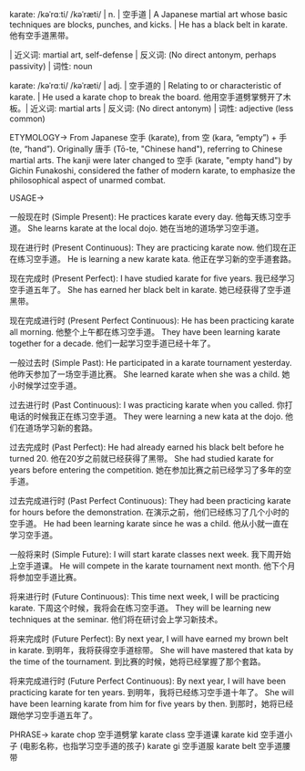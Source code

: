 karate: /kəˈrɑːti/ /kəˈræti/ | n. | 空手道 | A Japanese martial art whose basic techniques are blocks, punches, and kicks. |  He has a black belt in karate. 他有空手道黑带。

| 近义词: martial art, self-defense | 反义词: (No direct antonym, perhaps passivity) | 词性: noun


karate: /kəˈrɑːti/ /kəˈræti/ | adj. | 空手道的 | Relating to or characteristic of karate. |  He used a karate chop to break the board. 他用空手道劈掌劈开了木板。| 近义词: martial arts | 反义词: (No direct antonym) | 词性: adjective (less common)


ETYMOLOGY->
From Japanese 空手 (karate), from 空 (kara, “empty”) + 手 (te, “hand”).  Originally 唐手 (Tō-te,  "Chinese hand"), referring to Chinese martial arts.  The kanji were later changed to 空手 (karate, "empty hand") by Gichin Funakoshi, considered the father of modern karate, to emphasize the philosophical aspect of unarmed combat.


USAGE->

一般现在时 (Simple Present):
He practices karate every day.  他每天练习空手道。
She learns karate at the local dojo. 她在当地的道场学习空手道。

现在进行时 (Present Continuous):
They are practicing karate now.  他们现在正在练习空手道。
He is learning a new karate kata. 他正在学习新的空手道套路。

现在完成时 (Present Perfect):
I have studied karate for five years. 我已经学习空手道五年了。
She has earned her black belt in karate.  她已经获得了空手道黑带。

现在完成进行时 (Present Perfect Continuous):
He has been practicing karate all morning. 他整个上午都在练习空手道。
They have been learning karate together for a decade.  他们一起学习空手道已经十年了。

一般过去时 (Simple Past):
He participated in a karate tournament yesterday. 他昨天参加了一场空手道比赛。
She learned karate when she was a child.  她小时候学过空手道。

过去进行时 (Past Continuous):
I was practicing karate when you called. 你打电话的时候我正在练习空手道。
They were learning a new kata at the dojo. 他们在道场学习新的套路。

过去完成时 (Past Perfect):
He had already earned his black belt before he turned 20.  他在20岁之前就已经获得了黑带。
She had studied karate for years before entering the competition.  她在参加比赛之前已经学习了多年的空手道。

过去完成进行时 (Past Perfect Continuous):
They had been practicing karate for hours before the demonstration.  在演示之前，他们已经练习了几个小时的空手道。
He had been learning karate since he was a child. 他从小就一直在学习空手道。

一般将来时 (Simple Future):
I will start karate classes next week.  我下周开始上空手道课。
He will compete in the karate tournament next month. 他下个月将参加空手道比赛。

将来进行时 (Future Continuous):
This time next week, I will be practicing karate. 下周这个时候，我将会在练习空手道。
They will be learning new techniques at the seminar. 他们将在研讨会上学习新技术。

将来完成时 (Future Perfect):
By next year, I will have earned my brown belt in karate. 到明年，我将获得空手道棕带。
She will have mastered that kata by the time of the tournament. 到比赛的时候，她将已经掌握了那个套路。


将来完成进行时 (Future Perfect Continuous):
By next year, I will have been practicing karate for ten years. 到明年，我将已经练习空手道十年了。
She will have been learning karate from him for five years by then. 到那时，她将已经跟他学习空手道五年了。


PHRASE->
karate chop  空手道劈掌
karate class 空手道课
karate kid 空手道小子 (电影名称，也指学习空手道的孩子)
karate gi 空手道服
karate belt 空手道腰带
